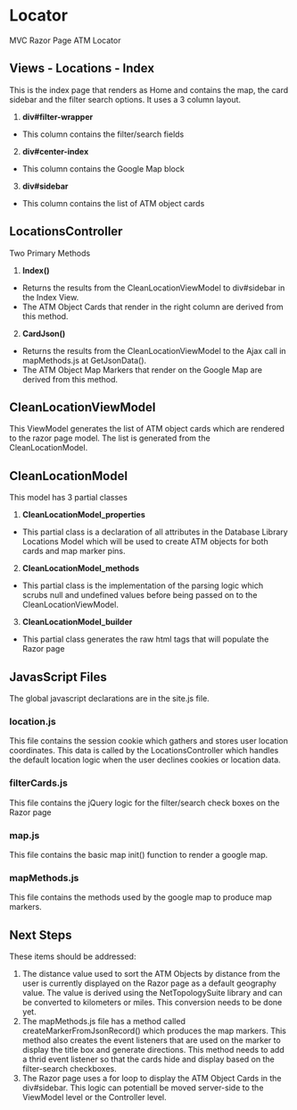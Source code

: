 # Locator
MVC Razor Page ATM Locator

## Views - Locations - Index
This is the index page that renders as Home and contains the  map, the card sidebar and the filter search options. It uses a 3 column layout.
1. **div#filter-wrapper**
- This column contains the filter/search fields
2. **div#center-index**
- This column contains the Google Map block
3. **div#sidebar**
- This column contains the list of ATM object cards

## LocationsController
Two Primary Methods
1. **Index()**
- Returns the results from the CleanLocationViewModel to div#sidebar in the Index View.
- The ATM Object Cards that render in the right column are derived from this method.
2. **CardJson()**
- Returns the results from the CleanLocationViewModel to the Ajax call in mapMethods.js at GetJsonData().
- The ATM Object Map Markers that render on the Google Map are derived from this method. 

## CleanLocationViewModel
This ViewModel generates the list of ATM object cards which are rendered to the razor page model. The list is generated from the CleanLocationModel.

## CleanLocationModel
This model has 3 partial classes
1. **CleanLocationModel_properties**
- This partial class is a declaration of all attributes in the Database Library Locations Model which will be used to create ATM objects for both cards and map marker pins.
2. **CleanLocationModel_methods**
- This partial class is the implementation of the parsing logic which scrubs null and undefined values before being passed on to the CleanLocationViewModel.
3. **CleanLocationModel_builder**
- This partial class generates the raw html tags that will populate the Razor page

## JavasScript Files
The global javascript declarations are in the site.js file.

### location.js
This file contains the session cookie which gathers and stores user location coordinates. This data is called by the LocationsController which handles the default location logic when the user declines cookies or location data.

### filterCards.js
This file contains the jQuery logic for the filter/search check boxes on the Razor page

### map.js
This file contains the basic map init() function to render a google map.

### mapMethods.js
This file contains the methods used by the google map to produce map markers.

## Next Steps
These items should be addressed:
1. The distance value used to sort the ATM Objects by distance from the user is currently displayed on the Razor page as a default geography value. The value is derived using the NetTopologySuite library and can be converted to kilometers or miles. This conversion needs to be done yet.
2. The mapMethods.js file has a method called createMarkerFromJsonRecord() which produces the map markers. This method also creates the event listeners that are used on the marker to display the title box and generate directions. This method needs to add a thrid event listener so that the cards hide and display based on the filter-search checkboxes.
3. The Razor page uses a for loop to display the ATM Object Cards in the div#sidebar. This logic can potentiall be moved server-side to the ViewModel level or the Controller level.
 